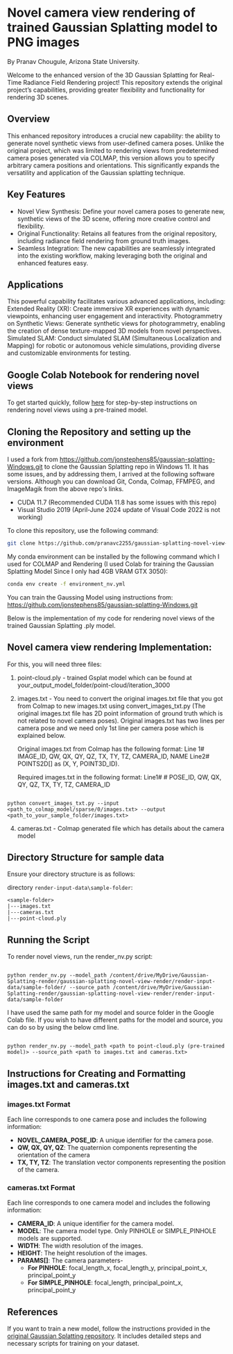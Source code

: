 # Novel camera view rendering of trained Gaussian Splatting model to PNG images
By Pranav Chougule, Arizona State University.

Welcome to the enhanced version of the 3D Gaussian Splatting for Real-Time Radiance Field Rendering project! This repository extends the original project’s capabilities, providing greater flexibility and functionality for rendering 3D scenes.

## Overview
This enhanced repository introduces a crucial new capability: the ability to generate novel synthetic views from user-defined camera poses. Unlike the original project, which was limited to rendering views from predetermined camera poses generated via COLMAP, this version allows you to specify arbitrary camera positions and orientations. This significantly expands the versatility and application of the Gaussian splatting technique.

## Key Features
- Novel View Synthesis: Define your novel camera poses to generate new, synthetic views of the 3D scene, offering more creative control and flexibility.
- Original Functionality: Retains all features from the original repository, including radiance field rendering from ground truth images.
- Seamless Integration: The new capabilities are seamlessly integrated into the existing workflow, making leveraging both the original and enhanced features easy.

## Applications
This powerful capability facilitates various advanced applications, including:
Extended Reality (XR): Create immersive XR experiences with dynamic viewpoints, enhancing user engagement and interactivity.
Photogrammetry on Synthetic Views: Generate synthetic views for photogrammetry, enabling the creation of dense texture-mapped 3D models from novel perspectives.
Simulated SLAM: Conduct simulated SLAM (Simultaneous Localization and Mapping) for robotic or autonomous vehicle simulations, providing diverse and customizable environments for testing.

## Google Colab Notebook for rendering novel views
To get started quickly, follow [here](https://colab.research.google.com/drive/11jayCPkY7Nr9OV9bxzzN3SHjMzb2poS6?usp=sharing/) for step-by-step instructions on rendering novel views using a pre-trained model.

## Cloning the Repository and setting up the environment
I used a fork from https://github.com/jonstephens85/gaussian-splatting-Windows.git to clone the Gaussian Splatting repo in Windows 11. It has some issues, and by addressing them, I arrived at the following software versions. Although you can download Git, Conda, Colmap, FFMPEG, and ImageMagik from the above repo's links.
- CUDA 11.7 (Recommended CUDA 11.8 has some issues with this repo)
- Visual Studio 2019 (April-June 2024 update of Visual Code 2022 is not working)

To clone this repository, use the following command:

```bash
git clone https://github.com/pranavc2255/gaussian-splatting-novel-view-render --recursive
```
My conda environment can be installed by the following command which I used for COLMAP and Rendering (I used Colab for training the Gaussian Splatting Model Since I only had 4GB VRAM GTX 3050): 

```bash
conda env create -f environment_nv.yml
```

You can train the Gaussing Model using instructions from: https://github.com/jonstephens85/gaussian-splatting-Windows.git

Below is the implementation of my code for rendering novel views of the trained Gaussian Splatting .ply model.

## Novel camera view rendering Implementation:

For this, you will need three files:
1. point-cloud.ply - trained Gsplat model which can be found at your_output_model_folder/point-cloud/iteration_3000
2. images.txt - You need to convert the original images.txt file that you got from Colmap to new images.txt using convert_images_txt.py (The original images.txt file has 2D point information of ground truth which   is not related to novel camera poses). Original images.txt has two lines per camera pose and we need only 1st line per camera pose which is explained below.
  
   Original images.txt from Colmap has the following format: Line 1#   IMAGE_ID, QW, QX, QY, QZ, TX, TY, TZ, CAMERA_ID, NAME Line2#   POINTS2D[] as (X, Y, POINT3D_ID).
   
   Required images.txt in the following format: Line1# # POSE_ID, QW, QX, QY, QZ, TX, TY, TZ, CAMERA_ID

```shell

python convert_images_txt.py --input <path_to_colmap_model/sparse/0/images.txt> --output <path_to_your_sample_folder/images.txt>
```

4. cameras.txt - Colmap generated file which has details about the camera model

## Directory Structure for sample data
Ensure your directory structure is as follows:

directory ```render-input-data\sample-folder```:
```
<sample-folder>
|---images.txt
|---cameras.txt
|---point-cloud.ply
```
## Running the Script
To render novel views, run the render_nv.py script:
 
```shell

python render_nv.py --model_path /content/drive/MyDrive/Gaussian-Splatting-render/gaussian-splatting-novel-view-render/render-input-data/sample-folder/ --source_path /content/drive/MyDrive/Gaussian-Splatting-render/gaussian-splatting-novel-view-render/render-input-data/sample-folder
```
I have used the same path for my model and source folder in the Google Colab file.
If you wish to have different paths for the model and source, you can do so by using the below cmd line.
```shell

python render_nv.py --model_path <path to point-cloud.ply (pre-trained model)> --source_path <path to images.txt and cameras.txt>
```
## Instructions for Creating and Formatting images.txt and cameras.txt
### images.txt Format
 Each line corresponds to one camera pose and includes the following information:
- **NOVEL_CAMERA_POSE_ID**: A unique identifier for the camera pose.
- **QW, QX, QY, QZ**: The quaternion components representing the orientation of the camera 
- **TX, TY, TZ**: The translation vector components representing the position of the camera.
### cameras.txt Format
Each line corresponds to one camera model and includes the following information:
- **CAMERA_ID**: A unique identifier for the camera model.
- **MODEL**: The camera model type. Only PINHOLE or SIMPLE_PINHOLE models are supported.
- **WIDTH**: The width resolution of the images.
- **HEIGHT**: The height resolution of the images.
- **PARAMS[]**: The camera parameters-
   - **For PINHOLE**: focal_length_x, focal_length_y, principal_point_x,   
                   principal_point_y
   - **For SIMPLE_PINHOLE**: focal_length, principal_point_x, principal_point_y
## References

If you want to train a new model, follow the instructions provided in the [original Gaussian Splatting repository](https://github.com/graphdeco-inria/gaussian-splatting/). It includes detailed steps and necessary scripts for training on your dataset.
